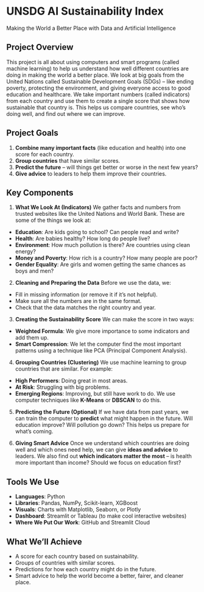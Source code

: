 # UNSDG AI Sustainability Index
Making the World a Better Place with Data and Artificial Intelligence

## Project Overview
This project is all about using computers and smart programs (called machine learning) to help us understand how well different countries are doing in making the world a better place. We look at big goals from the United Nations called Sustainable Development Goals (SDGs) – like ending poverty, protecting the environment, and giving everyone access to good education and healthcare. We take important numbers (called indicators) from each country and use them to create a single score that shows how sustainable that country is. This helps us compare countries, see who’s doing well, and find out where we can improve.

## Project Goals
1. **Combine many important facts** (like education and health) into one score for each country.
2. **Group countries** that have similar scores.
3. **Predict the future** – will things get better or worse in the next few years?
4. **Give advice** to leaders to help them improve their countries.

## Key Components
1. **What We Look At (Indicators)**
We gather facts and numbers from trusted websites like the United Nations and World Bank. These are some of the things we look at:
- **Education**: Are kids going to school? Can people read and write?
- **Health**: Are babies healthy? How long do people live?
- **Environment**: How much pollution is there? Are countries using clean energy?
- **Money and Poverty**: How rich is a country? How many people are poor?
- **Gender Equality**: Are girls and women getting the same chances as boys and men?

2. **Cleaning and Preparing the Data**
Before we use the data, we: 
- Fill in missing information (or remove it if it’s not helpful).
- Make sure all the numbers are in the same format.
- Check that the data matches the right country and year.

3. **Creating the Sustainability Score**
We can make the score in two ways:
- **Weighted Formula**: We give more importance to some indicators and add them up.
- **Smart Compression**: We let the computer find the most important patterns using a technique like PCA (Principal Component Analysis).

4. **Grouping Countries (Clustering)**
We use machine learning to group countries that are similar. For example:
- **High Performers**: Doing great in most areas.
- **At Risk**: Struggling with big problems.
- **Emerging Regions**: Improving, but still have work to do.
We use computer techniques like **K-Means** or **DBSCAN** to do this.

5. **Predicting the Future (Optional)**
If we have data from past years, we can train the computer to **predict** what might happen in the future. Will education improve? Will pollution go down? This helps us prepare for what’s coming.

6. **Giving Smart Advice**
Once we understand which countries are doing well and which ones need help, we can give **ideas and advice** to leaders. We also find out **which indicators matter the most** – is health more important than income? Should we focus on education first?

## Tools We Use
- **Languages**: Python
- **Libraries**: Pandas, NumPy, Scikit-learn, XGBoost
- **Visuals**: Charts with Matplotlib, Seaborn, or Plotly
- **Dashboard**: Streamlit or Tableau (to make cool interactive websites)
- **Where We Put Our Work**: GitHub and Streamlit Cloud
  
## What We’ll Achieve
- A score for each country based on sustainability.
- Groups of countries with similar scores.
- Predictions for how each country might do in the future.
- Smart advice to help the world become a better, fairer, and cleaner place.
